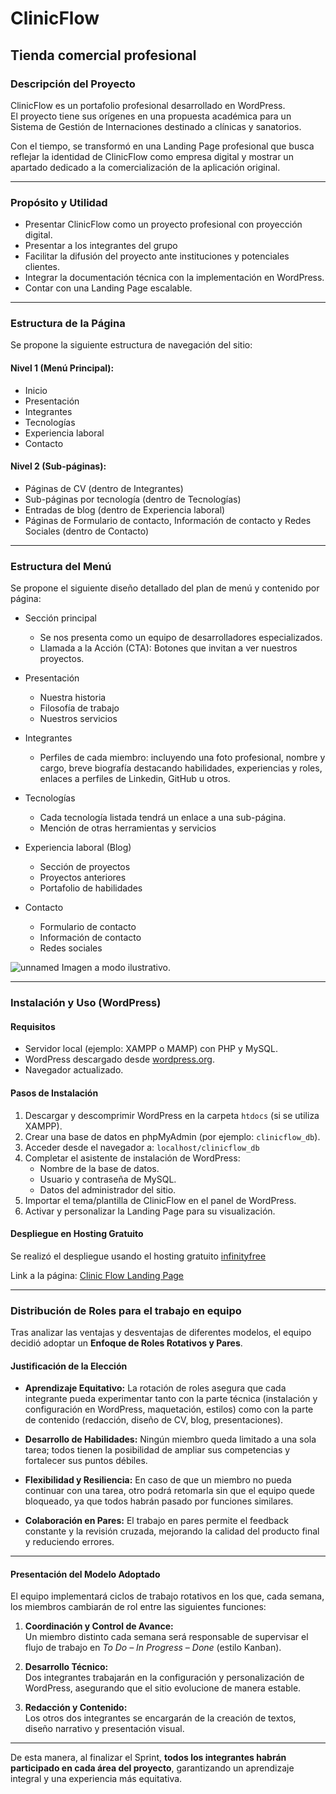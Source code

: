 # ClinicFlow

## Tienda comercial profesional

### Descripción del Proyecto

ClinicFlow es un portafolio profesional desarrollado en WordPress.  
El proyecto tiene sus orígenes en una propuesta académica para un Sistema de Gestión de Internaciones destinado a clínicas y sanatorios.

Con el tiempo, se transformó en una Landing Page profesional que busca reflejar la identidad de ClinicFlow como empresa digital y mostrar un apartado dedicado a la comercialización de la aplicación original.

---

### Propósito y Utilidad

- Presentar ClinicFlow como un proyecto profesional con proyección digital.
- Presentar a los integrantes del grupo
- Facilitar la difusión del proyecto ante instituciones y potenciales clientes.  
- Integrar la documentación técnica con la implementación en WordPress.  
- Contar con una Landing Page escalable.

---

### Estructura de la Página

Se propone la siguiente estructura de navegación del sitio:

#### Nivel 1 (Menú Principal):

- Inicio
- Presentación
- Integrantes
- Tecnologías
- Experiencia laboral
- Contacto

#### Nivel 2 (Sub-páginas):

- Páginas de CV (dentro de Integrantes)
- Sub-páginas por tecnología (dentro de Tecnologías)
- Entradas de blog (dentro de Experiencia laboral)
- Páginas de Formulario de contacto, Información de contacto y Redes Sociales (dentro de Contacto)

---

### Estructura del Menú

Se propone el siguiente diseño detallado del plan de menú y contenido por página:

- Sección principal
  - Se nos presenta como un equipo de desarrolladores especializados.
  - Llamada a la Acción (CTA): Botones que invitan a ver nuestros proyectos.

- Presentación
  - Nuestra historia
  - Filosofía de trabajo
  - Nuestros servicios

- Integrantes
  - Perfiles de cada miembro: incluyendo una foto profesional, nombre y cargo, breve biografía destacando habilidades, experiencias y roles, enlaces a perfiles de Linkedin, GitHub u otros.

- Tecnologías
  - Cada tecnología listada tendrá un enlace a una sub-página.
  - Mención de otras herramientas y servicios

- Experiencia laboral (Blog)
  - Sección de proyectos
  - Proyectos anteriores
  - Portafolio de habilidades

- Contacto
  - Formulario de contacto
  - Información de contacto
  - Redes sociales

![unnamed](https://github.com/user-attachments/assets/ee5c0ee7-e25f-4504-8b69-34f5f8580a75)
Imagen a modo ilustrativo.

---

### Instalación y Uso (WordPress)

#### Requisitos

- Servidor local (ejemplo: XAMPP o MAMP) con PHP y MySQL.  
- WordPress descargado desde [wordpress.org](https://wordpress.org/).  
- Navegador actualizado.

#### Pasos de Instalación

1. Descargar y descomprimir WordPress en la carpeta `htdocs` (si se utiliza XAMPP).  
2. Crear una base de datos en phpMyAdmin (por ejemplo: `clinicflow_db`).  
3. Acceder desde el navegador a: `localhost/clinicflow_db`
4. Completar el asistente de instalación de WordPress:
   - Nombre de la base de datos.
   - Usuario y contraseña de MySQL.  
   - Datos del administrador del sitio.
5. Importar el tema/plantilla de ClinicFlow en el panel de WordPress.  
6. Activar y personalizar la Landing Page para su visualización.

#### Despliegue en Hosting Gratuito

Se realizó el despliegue usando el hosting gratuito [infinityfree](https://www.infinityfree.com/)

Link a la página: [Clinic Flow Landing Page](https://clinicflow.fwh.is/?i=1)

---

### Distribución de Roles para el trabajo en equipo

Tras analizar las ventajas y desventajas de diferentes modelos, el equipo decidió adoptar un **Enfoque de Roles Rotativos y Pares**.

#### Justificación de la Elección  

- **Aprendizaje Equitativo:** La rotación de roles asegura que cada integrante pueda experimentar tanto con la parte técnica (instalación y configuración en WordPress, maquetación, estilos) como con la parte de contenido (redacción, diseño de CV, blog, presentaciones).  

- **Desarrollo de Habilidades:** Ningún miembro queda limitado a una sola tarea; todos tienen la posibilidad de ampliar sus competencias y fortalecer sus puntos débiles.  

- **Flexibilidad y Resiliencia:** En caso de que un miembro no pueda continuar con una tarea, otro podrá retomarla sin que el equipo quede bloqueado, ya que todos habrán pasado por funciones similares.  

- **Colaboración en Pares:** El trabajo en pares permite el feedback constante y la revisión cruzada, mejorando la calidad del producto final y reduciendo errores.  

---

#### Presentación del Modelo Adoptado  

El equipo implementará ciclos de trabajo rotativos en los que, cada semana, los miembros cambiarán de rol entre las siguientes funciones:  

1. **Coordinación y Control de Avance:**  
   Un miembro distinto cada semana será responsable de supervisar el flujo de trabajo en *To Do – In Progress – Done* (estilo Kanban).  

2. **Desarrollo Técnico:**  
   Dos integrantes trabajarán en la configuración y personalización de WordPress, asegurando que el sitio evolucione de manera estable.  

3. **Redacción y Contenido:**  
   Los otros dos integrantes se encargarán de la creación de textos, diseño narrativo y presentación visual.  

---

 De esta manera, al finalizar el Sprint, **todos los integrantes habrán participado en cada área del proyecto**, garantizando un aprendizaje integral y una experiencia más equitativa.  
